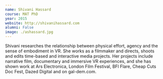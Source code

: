 ```yaml
---
name: Shivani Hassard
course: MAT PhD
year: 2015
website: http://shivanihassard.com
alumni: False
image: ./ashassard.jpg
---
```

Shivani researches the relationship between physical effort, agency and the sense of embodiment in VR. She works as a filmmaker and directs, shoots and edits time-based and interactive media projects. Her projects include narrative film, documentary and immersive VR experiences, and she has shown work at Ars Electronica, London Film Festival, BFI Flare, Cheap Cuts Doc Fest, Dazed Digital and on gal-dem.com.